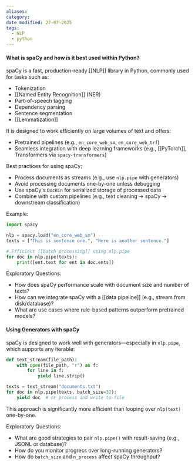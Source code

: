 ```yaml
---
aliases: 
category: 
date modified: 27-07-2025
tags:
  - NLP
  - python
---
```

#### What is spaCy and how is it best used within Python? 

spaCy is a fast, production-ready [[NLP]] library in Python, commonly used for tasks such as:

 - Tokenization
 - [[Named Entity Recognition]] (NER)
 - Part-of-speech tagging
 - Dependency parsing
 - Sentence segmentation
 - [[Lemmatization]]

It is designed to work efficiently on large volumes of text and offers:

 - Pretrained pipelines (e.g., `en_core_web_sm`, `en_core_web_trf`)
 - Seamless integration with deep learning frameworks (e.g., [[PyTorch]], Transformers via `spacy-transformers`)

Best practices for using spaCy:

 - Process documents as streams (e.g., use `nlp.pipe` with generators)
 - Avoid processing documents one-by-one unless debugging
 - Use spaCy's `DocBin` for serialized storage of processed data
 - Combine with custom pipelines (e.g., text cleaning → spaCy → downstream classification)

Example:

```python
import spacy

nlp = spacy.load("en_core_web_sm")
texts = ["This is sentence one.", "Here is another sentence."]

# Efficient [[batch processing]] using nlp.pipe
for doc in nlp.pipe(texts):
    print([ent.text for ent in doc.ents])
```

Exploratory Questions:

 - How does spaCy performance scale with document size and number of texts?
 - How can we integrate spaCy with a [[data pipeline]] (e.g., stream from disk/database)?
 - What are use cases where rule-based patterns outperform pretrained models?

#### Using Generators with spaCy

spaCy is designed to work well with generators—especially in `nlp.pipe`, which supports any iterable:

```python
def text_stream(file_path):
    with open(file_path, "r") as f:
        for line in f:
            yield line.strip()

texts = text_stream("documents.txt")
for doc in nlp.pipe(texts, batch_size=32):
    yield doc  # or process and write to file
```

This approach is significantly more efficient than looping over `nlp(text)` one-by-one.

Exploratory Questions:
 - What are good strategies to pair `nlp.pipe()` with result-saving (e.g., JSONL or database)?
 - How do you monitor progress over long-running generators?
 - How do `batch_size` and `n_process` affect spaCy throughput?
